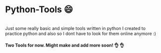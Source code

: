 # Python-Tools :smile:
\
Just some really basic and simple tools written in python I created to practice python and also so I dont have to look for them online anymore :)

#### Two Tools for now. Might make and add more soon! :ok_hand: :ok_hand:
